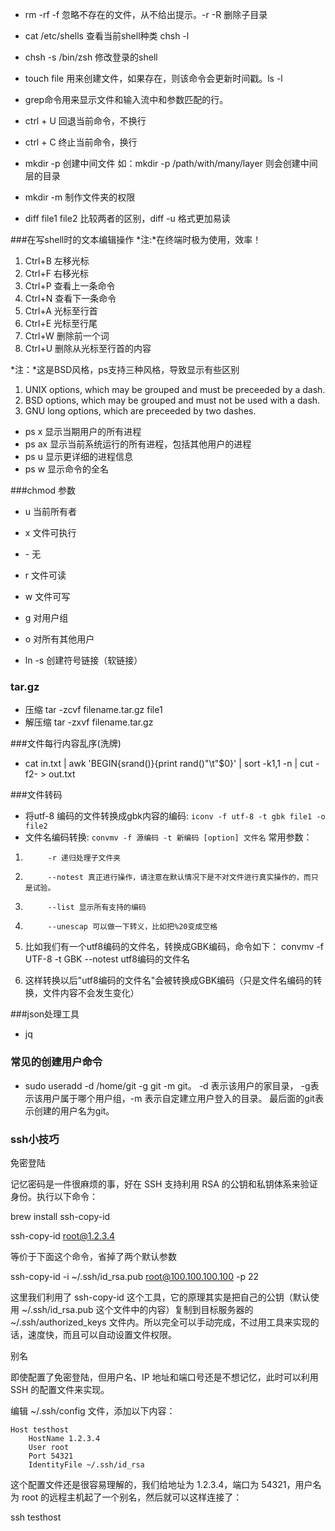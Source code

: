 - rm -rf -f 忽略不存在的文件，从不给出提示。-r -R 删除子目录


- cat /etc/shells 查看当前shell种类 chsh -l
- chsh -s /bin/zsh 修改登录的shell
- touch file 用来创建文件，如果存在，则该命令会更新时间戳。ls -l
- grep命令用来显示文件和输入流中和参数匹配的行。
- ctrl + U 回退当前命令，不换行
- ctrl + C 终止当前命令，换行
- mkdir -p 创建中间文件 如：mkdir -p /path/with/many/layer 则会创建中间层的目录
- mkdir -m 制作文件夹的权限
- diff file1 file2 比较两者的区别，diff -u 格式更加易读

###在写shell时的文本编辑操作
*注:*在终端时极为使用，效率！

1. Ctrl+B 左移光标
2. Ctrl+F 右移光标
3. Ctrl+P 查看上一条命令
4. Ctrl+N 查看下一条命令
5. Ctrl+A 光标至行首
6. Ctrl+E 光标至行尾
7. Ctrl+W 删除前一个词
8. Ctrl+U 删除从光标至行首的内容


*注：*这是BSD风格，ps支持三种风格，导致显示有些区别

1.   UNIX options, which may be grouped and must be preceeded by a dash.
2.   BSD options, which may be grouped and must not be used with a dash.
3.   GNU long options, which are preceeded by two dashes.

- ps x 显示当期用户的所有进程
- ps ax 显示当前系统运行的所有进程，包括其他用户的进程
- ps u 显示更详细的进程信息
- ps w 显示命令的全名



###chmod 参数
- u 当前所有者
- x 文件可执行
- \- 无
- r 文件可读
- w 文件可写
- g 对用户组
- o 对所有其他用户


- ln -s 创建符号链接（软链接）

### tar.gz
- 压缩 tar -zcvf filename.tar.gz file1
- 解压缩 tar -zxvf filename.tar.gz


###文件每行内容乱序(洗牌)
- cat in.txt | awk 'BEGIN{srand()}{print rand()"\t"$0}' | sort -k1,1 -n | cut -f2- > out.txt

###文件转码
- 将utf-8 编码的文件转换成gbk内容的编码:
`iconv -f utf-8 -t gbk file1 -o file2`
- 文件名编码转换:
`convmv -f 源编码 -t 新编码 [option] 文件名`
常用参数：
1.          -r 递归处理子文件夹
2.          --notest 真正进行操作，请注意在默认情况下是不对文件进行真实操作的，而只是试验。
3.          --list 显示所有支持的编码
4.          --unescap 可以做一下转义，比如把%20变成空格
5.    比如我们有一个utf8编码的文件名，转换成GBK编码，命令如下：
    convmv -f UTF-8 -t GBK --notest utf8编码的文件名

6.    这样转换以后"utf8编码的文件名"会被转换成GBK编码（只是文件名编码的转换，文件内容不会发生变化）


###json处理工具
- jq



### 常见的创建用户命令

- sudo useradd  -d /home/git -g git -m git。 -d 表示该用户的家目录， -g表示该用户属于哪个用户组，-m 表示自定建立用户登入的目录。 最后面的git表示创建的用户名为git。

### ssh小技巧

免密登陆

记忆密码是一件很麻烦的事，好在 SSH 支持利用 RSA 的公钥和私钥体系来验证身份。执行以下命令：

brew install ssh-copy-id

ssh-copy-id root@1.2.3.4

 等价于下面这个命令，省掉了两个默认参数
 
 ssh-copy-id -i ~/.ssh/id_rsa.pub root@100.100.100.100 -p 22
 
这里我们利用了 ssh-copy-id 这个工具，它的原理其实是把自己的公钥（默认使用 ~/.ssh/id_rsa.pub 这个文件中的内容）复制到目标服务器的 ~/.ssh/authorized_keys 文件内。所以完全可以手动完成，不过用工具来实现的话，速度快，而且可以自动设置文件权限。

别名

即使配置了免密登陆，但用户名、IP 地址和端口号还是不想记忆，此时可以利用 SSH 的配置文件来实现。

编辑 ~/.ssh/config 文件，添加以下内容：
```
Host testhost
    HostName 1.2.3.4
    User root
    Port 54321
    IdentityFile ~/.ssh/id_rsa
```

这个配置文件还是很容易理解的，我们给地址为 1.2.3.4，端口为 54321，用户名为 root 的远程主机起了一个别名，然后就可以这样连接了：

ssh testhost
